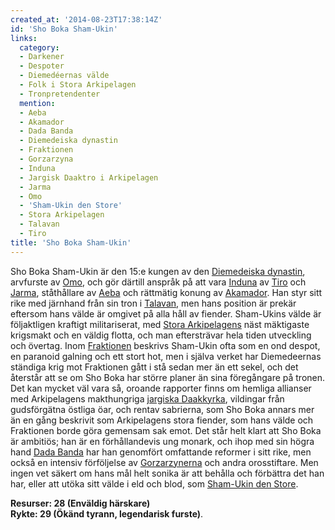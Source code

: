 ```yaml
---
created_at: '2014-08-23T17:38:14Z'
id: 'Sho Boka Sham-Ukin'
links:
  category:
  - Darkener
  - Despoter
  - Diemedéernas välde
  - Folk i Stora Arkipelagen
  - Tronpretendenter
  mention:
  - Aeba
  - Akamador
  - Dada Banda
  - Diemedeiska dynastin
  - Fraktionen
  - Gorzarzyna
  - Induna
  - Jargisk Daaktro i Arkipelagen
  - Jarma
  - Omo
  - 'Sham-Ukin den Store'
  - Stora Arkipelagen
  - Talavan
  - Tiro
title: 'Sho Boka Sham-Ukin'
---
```


Sho Boka Sham-Ukin är den 15:e kungen av den [Diemedeiska dynastin], arvfurste av [Omo], och gör
därtill anspråk på att vara [Induna] av [Tiro] och [Jarma], ståthållare av [Aeba] och rättmätig
konung av [Akamador]. Han styr sitt rike med järnhand från sin tron i [Talavan], men hans position
är prekär eftersom hans välde är omgivet på alla håll av fiender. Sham-Ukins välde är följaktligen
kraftigt militariserat, med [Stora Arkipelagens] näst mäktigaste krigsmakt och en väldig flotta, och
man eftersträvar hela tiden utveckling och övertag. Inom [Fraktionen] beskrivs Sham-Ukin ofta som en
ond despot, en paranoid galning och ett stort hot, men i själva verket har Diemedeernas ständiga
krig mot Fraktionen gått i stå sedan mer än ett sekel, och det återstår att se om Sho Boka har
större planer än sina föregångare på tronen. Det kan mycket väl vara så, oroande rapporter finns om
hemliga allianser med Arkipelagens makthungriga [jargiska Daakkyrka], vildingar från gudsförgätna
östliga öar, och rentav sabrierna, som Sho Boka annars mer än en gång beskrivit som Arkipelagens
stora fiender, som hans välde och Fraktionen borde göra gemensam sak emot. Det står helt klart att
Sho Boka är ambitiös; han är en förhållandevis ung monark, och ihop med sin högra hand [Dada Banda]
har han genomfört omfattande reformer i sitt rike, men också en intensiv förföljelse av
[Gorzarzynerna] och andra orosstiftare. Men ingen vet säkert om hans mål helt sonika är att behålla
och förbättra det han har, eller att utöka sitt välde i eld och blod, som [Sham-Ukin den Store].

**Resurser: 28 (Enväldig härskare)** \
**Rykte: 29 (Ökänd tyrann, legendarisk furste)**.

  [Diemedeiska dynastin]: Diemedeiska_dynastin
  [Omo]: Omo
  [Induna]: Induna
  [Tiro]: Tiro
  [Jarma]: Jarma
  [Aeba]: Aeba
  [Akamador]: Akamador
  [Talavan]: Talavan
  [Stora Arkipelagens]: Stora_Arkipelagen
  [Fraktionen]: Fraktionen
  [jargiska Daakkyrka]: Jargisk_Daaktro_i_Arkipelagen
  [Dada Banda]: Dada_Banda
  [Gorzarzynerna]: Gorzarzyna
  [Sham-Ukin den Store]: Sham-Ukin_den_Store
